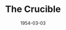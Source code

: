 ---
title: The Crucible
date: 1954-03-03
opening_date: 1954-03-03
closing_date: 1954-03-13
layout: productions
playbill:
Theatre: Theatre Jacksonville
Venue: Little Theatre
cast:
- Abigail Williams: Yvonne Peairs
- Ann Putnam: Thelma House
- Betty Parris: Barbara Ehrmann
- Deputy-Governor Dandford: Don Heebner
- Elizabeth Proctor: Peggy Gift
- Ezekiel Cheever: Frank Lobaito
- Francis Nurse: John Nixon
- Giles Corey: Elmo Lehman
- John Proctor: Fred Chapman
- Judge Hathorne: Emanuel Ehrlich
- Mary Warren: Joan Pomeroy
- Mercy Lewis: Margaret Ann Diz
- Rebecca Nurse: Rose Forney
- Reverend John Hale: Robert Zellers
- Reverend Samuel Parris: Paul M. Meikle
- Sarah Good: Nina Branch
- Susanna Wallcott: Evelyn Bell
- Tituba: Alice Nunn
crew:
- Assistant Director: Shirley Cadle
- Bookholder: Carol Ann Vogel
- Director: Paul E. Geisenhof
- Light Controls: Nina Branch
- Make-up Assistant:
  - James Donandson
  - Isabel Arflin
  - Mattie Godwin
  - Elva Stein
  - Nancy Kossow
- Make-up Chairman: Polly Clendenning
- Properties Assistant:
  - Jocelyn Brown
  - Becky Rogers
  - Tye Thebaut
  - Madelon Geisenhof
- Properties Chairman: Jay Harder
- Set Construction and Painting:
  - Melvin Barnert
  - Fritz Ashworth
  - Larry Maher
  - Hobson Blackmon
  - Mason Darby
  - Barbara Meyer
  - Eddie O'Neil
  - L.J. Gift
  - George Sanchez
  - Mrs. W.H. Adams, jr.
  - Elmo Lehman
  - Jim Ashworth
  - Mary Wallis
  - Jay Geisenhof
  - Shirley Cadle
  - Paul M. Meikle
  - James Hicken
  - Evelyn Bell
  - Peg Pumpelly
  - Franklin Bunch
  - Philip Meunier
  - Jan Meunier
  - Retta Kirby
  - Walter Gomel
  - R. Erdman Wilson
  - Barbara Lakey
  - Conrad Jaburg
  - Budd Porter
  - Alice Nunn
  - Isabel Arflin
  - Nina Branch
  - Frank Hill
  - Carl West
  - Marion Conner
  - W.H. Adams, Jr.
  - T.J. House
- Setting and Technical Direction: George A. Ramsey, Jr.
- Stage Manager: Hobson Blackmon
orchestra:
---